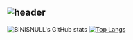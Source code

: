   
![header](https://capsule-render.vercel.app/api?type=waving&color=gradient&customColorList=28&height=280&section=header&text=Hi!%20I'M%20BINISNULL👋&fontSize=70&animation=fadeIn&fontAlignY=38&desc=bin&#61;&#61;null&descAlignY=51&descAlign=62)
-------
<div aligen=center>
  
![BINISNULL's GitHub stats](https://github-readme-stats.vercel.app/api?username=BINISNULL&theme=onedark&show_icons=true&card_width=450)
[![Top Langs](https://github-readme-stats.vercel.app/api/top-langs/?username=binisnull&layout=compact&theme=onedark&card_width=300)](https://github.com/binisnull/binisnull)

</div>
